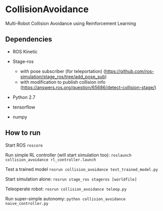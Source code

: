 # CollisionAvoidance
Multi-Robot Collision Avoidance using Reinforcement Learning

## Dependencies
- ROS Kinetic

- Stage-ros 
    - with pose subscriber (for teleportation) (https://github.com/ros-simulation/stage_ros/tree/add_pose_sub)
    - with modification to publish collision info (https://answers.ros.org/question/65686/detect-collision-stage/)

- Python 2.7

- tensorflow

- numpy

## How to run
Start ROS `roscore`

Run simple RL controller (will start simulation too): `roslaunch collision_avoidance rl_controller.launch`

Test a trained model `rosrun collision_avoidance test_trained_model.py`

Start simulation alone: `rosrun stage_ros stageros [worldfile]`

Teleoperate robot: `rosrun collision_avoidance teleop.py`

Run super-simple autonomy: `python collision_avoidance naive_controller.py`

